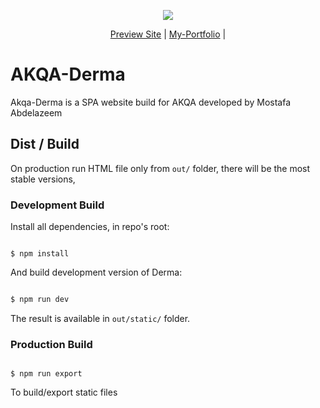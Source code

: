 <p align="center">
  <img src="https://dermaa.netlify.app/imgs/leo-colored.png"/>
</p>

<p align="center">
  <a href="https://dermaa-spa.netlify.app//">Preview Site</a> |
  <a href="https://moabdo.netlify.app">My-Portfolio</a> |
</p>



# AKQA-Derma

Akqa-Derma is a SPA website build for AKQA 
developed by Mostafa Abdelazeem


## Dist / Build

On production run HTML file only from `out/` folder, there will be the most stable versions, 

### Development Build

Install all dependencies, in repo's root:

```

$ npm install

```

And build development version of Derma:

```javascript

$ npm run dev

```

The result is available in `out/static/` folder.

### Production Build

```

$ npm run export

```


To build/export static files